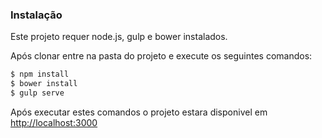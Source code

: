 ### Instalação

Este projeto requer node.js, gulp e bower instalados.

Após clonar entre na pasta do projeto e execute os seguintes comandos:

```sh
$ npm install
$ bower install
$ gulp serve
```
Após executar estes comandos o projeto estara disponivel em [http://localhost:3000]

   [aqui]: <https://github.com/danillosl/todo-spring-boot>
   [http://localhost:3000]: <http://localhost:3000>
